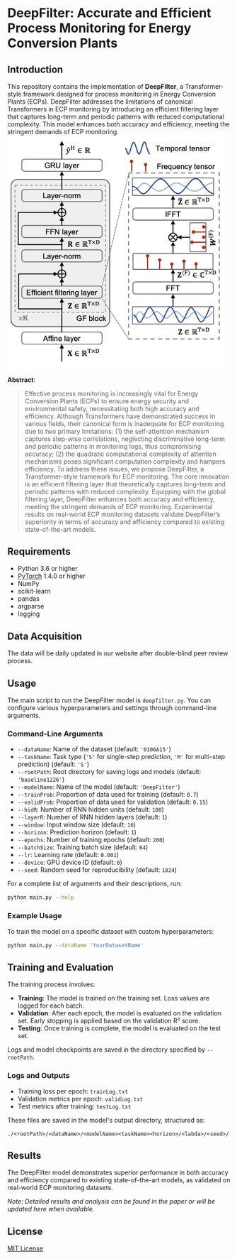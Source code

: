 # DeepFilter: Accurate and Efficient Process Monitoring for Energy Conversion Plants

## Introduction

This repository contains the implementation of **DeepFilter**, a Transformer-style framework designed for process monitoring in Energy Conversion Plants (ECPs). DeepFilter addresses the limitations of canonical Transformers in ECP monitoring by introducing an efficient filtering layer that captures long-term and periodic patterns with reduced computational complexity. This model enhances both accuracy and efficiency, meeting the stringent demands of ECP monitoring.
![](model.png)

**Abstract**:

> Effective process monitoring is increasingly vital for Energy Conversion Plants (ECPs) to ensure energy security and environmental safety, necessitating both high accuracy and efficiency. Although Transformers have demonstrated success in various fields, their canonical form is inadequate for ECP monitoring due to two primary limitations: (1) the self-attention mechanism captures step-wise correlations, neglecting discriminative long-term and periodic patterns in monitoring logs, thus compromising accuracy; (2) the quadratic computational complexity of attention mechanisms poses significant computation complexity and hampers efficiency. To address these issues, we propose DeepFilter, a Transformer-style framework for ECP monitoring. The core innovation is an efficient filtering layer that theoretically captures long-term and periodic patterns with reduced complexity. Equipping with the global filtering layer, DeepFilter enhances both accuracy and efficiency, meeting the stringent demands of ECP monitoring. Experimental results on real-world ECP monitoring datasets validate DeepFilter’s superiority in terms of accuracy and efficiency compared to existing state-of-the-art models.

## Requirements

- Python 3.6 or higher
- [PyTorch](https://pytorch.org/) 1.4.0 or higher
- NumPy
- scikit-learn
- pandas
- argparse
- logging

## Data Acquisition
The data will be daily updated in our website after double-blind peer review process. 

## Usage

The main script to run the DeepFilter model is `deepfilter.py`. You can configure various hyperparameters and settings through command-line arguments.


### Command-Line Arguments

- `--dataName`: Name of the dataset (default: `'0106A15'`)
- `--taskName`: Task type (`'S'` for single-step prediction, `'M'` for multi-step prediction) (default: `'S'`)
- `--rootPath`: Root directory for saving logs and models (default: `'baseline1226'`)
- `--modelName`: Name of the model (default: `'DeepFilter'`)
- `--trainProb`: Proportion of data used for training (default: `0.7`)
- `--validProb`: Proportion of data used for validation (default: `0.15`)
- `--hidR`: Number of RNN hidden units (default: `100`)
- `--layerR`: Number of RNN hidden layers (default: `1`)
- `--window`: Input window size (default: `16`)
- `--horizon`: Prediction horizon (default: `1`)
- `--epochs`: Number of training epochs (default: `200`)
- `--batchSize`: Training batch size (default: `64`)
- `--lr`: Learning rate (default: `0.001`)
- `--device`: GPU device ID (default: `0`)
- `--seed`: Random seed for reproducibility (default: `1024`)

For a complete list of arguments and their descriptions, run:

```bash
python main.py --help
```

### Example Usage

To train the model on a specific dataset with custom hyperparameters:

```bash
python main.py --dataName 'YourDatasetName' 
```

## Training and Evaluation

The training process involves:

- **Training**: The model is trained on the training set. Loss values are logged for each batch.
- **Validation**: After each epoch, the model is evaluated on the validation set. Early stopping is applied based on the validation R² score.
- **Testing**: Once training is complete, the model is evaluated on the test set.

Logs and model checkpoints are saved in the directory specified by `--rootPath`.

### Logs and Outputs

- Training loss per epoch: `trainLog.txt`
- Validation metrics per epoch: `validLog.txt`
- Test metrics after training: `testLog.txt`

These files are saved in the model's output directory, structured as:

```
./<rootPath>/<dataName>/<modelName><taskName><horizon>/<labda>/<seed>/
```

## Results

The DeepFilter model demonstrates superior performance in both accuracy and efficiency compared to existing state-of-the-art models, as validated on real-world ECP monitoring datasets.

*Note: Detailed results and analysis can be found in the paper or will be updated here when available.*

## License

[MIT License](LICENSE)

<!-- ## Citation

If you find this repository useful in your research, please consider citing our work:

```bibtex
@article{deepfilter2023,
  title={DeepFilter: Accurate and Efficient Process Monitoring for Energy Conversion Plants},
  author={Your Name and Co-authors},
  journal={Journal Name},
  year={2023}
}
```

*Note: Update the citation with correct details once the paper is published.* -->

<!-- ## Acknowledgements

We would like to thank all contributors and collaborators who have made this work possible.

## Contact

For any questions or issues, please contact:

- **Your Name**
- Email: [your.email@example.com](mailto:your.email@example.com)

*Note: Replace "Your Name" and "your.email@example.com" with your actual name and email address.*

---

Feel free to contribute to this project by submitting issues or pull requests. -->
